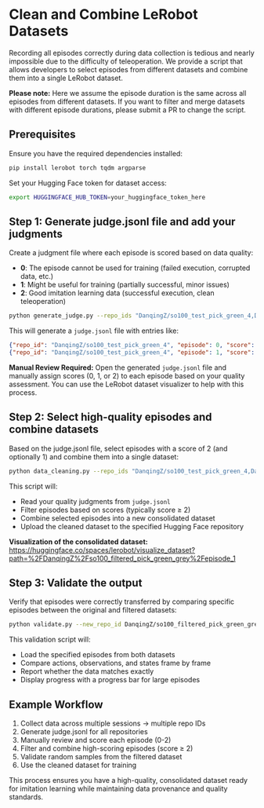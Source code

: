 # Clean and Combine LeRobot Datasets

Recording all episodes correctly during data collection is tedious and nearly impossible due to the difficulty of teleoperation. We provide a script that allows developers to select episodes from different datasets and combine them into a single LeRobot dataset.

**Please note:** Here we assume the episode duration is the same across all episodes from different datasets. If you want to filter and merge datasets with different episode durations, please submit a PR to change the script.

## Prerequisites

Ensure you have the required dependencies installed:
```bash
pip install lerobot torch tqdm argparse
```

Set your Hugging Face token for dataset access:
```bash
export HUGGINGFACE_HUB_TOKEN=your_huggingface_token_here
```

## Step 1: Generate judge.jsonl file and add your judgments

Create a judgment file where each episode is scored based on data quality:

- **0**: The episode cannot be used for training (failed execution, corrupted data, etc.)
- **1**: Might be useful for training (partially successful, minor issues)
- **2**: Good imitation learning data (successful execution, clean teleoperation)

```bash
python generate_judge.py --repo_ids "DanqingZ/so100_test_pick_green_4,DanqingZ/so100_test_pick_green_5,DanqingZ/so100_test_pick_green_6,DanqingZ/so100_test_pick_grey_1,DanqingZ/so100_test_pick_grey_2" --output_file "judge.jsonl"
```

This will generate a `judge.jsonl` file with entries like:
```json
{"repo_id": "DanqingZ/so100_test_pick_green_4", "episode": 0, "score": null}
{"repo_id": "DanqingZ/so100_test_pick_green_4", "episode": 1, "score": null}
```

**Manual Review Required:** Open the generated `judge.jsonl` file and manually assign scores (0, 1, or 2) to each episode based on your quality assessment. You can use the LeRobot dataset visualizer to help with this process.

## Step 2: Select high-quality episodes and combine datasets

Based on the judge.jsonl file, select episodes with a score of 2 (and optionally 1) and combine them into a single dataset:

```bash
python data_cleaning.py --repo_ids "DanqingZ/so100_test_pick_green_4,DanqingZ/so100_test_pick_green_5,DanqingZ/so100_test_pick_green_6,DanqingZ/so100_test_pick_grey_1,DanqingZ/so100_test_pick_grey_2" --judge_file "judge.jsonl" --hub_repo_id "DanqingZ/so100_filtered_pick_green_grey"
```

This script will:
- Read your quality judgments from `judge.jsonl`
- Filter episodes based on scores (typically score ≥ 2)
- Combine selected episodes into a new consolidated dataset
- Upload the cleaned dataset to the specified Hugging Face repository

**Visualization of the consolidated dataset:** https://huggingface.co/spaces/lerobot/visualize_dataset?path=%2FDanqingZ%2Fso100_filtered_pick_green_grey%2Fepisode_1

## Step 3: Validate the output

Verify that episodes were correctly transferred by comparing specific episodes between the original and filtered datasets:

```bash
python validate.py --new_repo_id DanqingZ/so100_filtered_pick_green_grey --original_repo_id DanqingZ/so100_test_pick_grey_1 --new_episode 56 --original_episode 0
```

This validation script will:
- Load the specified episodes from both datasets
- Compare actions, observations, and states frame by frame
- Report whether the data matches exactly
- Display progress with a progress bar for large episodes



## Example Workflow

1. Collect data across multiple sessions → multiple repo IDs
2. Generate judge.jsonl for all repositories
3. Manually review and score each episode (0-2)
4. Filter and combine high-scoring episodes (score ≥ 2)
5. Validate random samples from the filtered dataset
6. Use the cleaned dataset for training

This process ensures you have a high-quality, consolidated dataset ready for imitation learning while maintaining data provenance and quality standards.